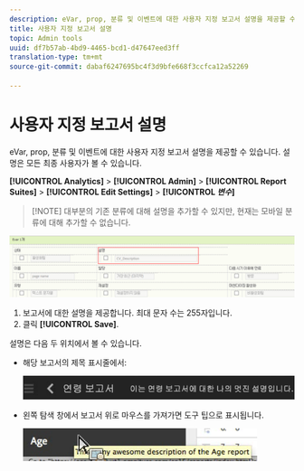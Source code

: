 ```yaml
---
description: eVar, prop, 분류 및 이벤트에 대한 사용자 지정 보고서 설명을 제공할 수 있습니다. 설명은 모든 최종 사용자가 볼 수 있습니다.
title: 사용자 지정 보고서 설명
topic: Admin tools
uuid: df7b57ab-4bd9-4465-bcd1-d47647eed3ff
translation-type: tm+mt
source-git-commit: dabaf6247695bc4f3d9bfe668f3ccfca12a52269

---
```



# 사용자 지정 보고서 설명

eVar, prop, 분류 및 이벤트에 대한 사용자 지정 보고서 설명을 제공할 수 있습니다. 설명은 모든 최종 사용자가 볼 수 있습니다.

**[!UICONTROL Analytics]** > **[!UICONTROL Admin]** > **[!UICONTROL Report Suites]** > **[!UICONTROL Edit Settings]** > **[!UICONTROL *변수&#x200B;*]**

>[!NOTE] 대부분의 기존 분류에 대해 설명을 추가할 수 있지만, 현재는 모바일 분류에 대해 추가할 수 없습니다.

![](assets/report_descriptions.png)

1. 보고서에 대한 설명을 제공합니다. 최대 문자 수는 255자입니다.
1. 클릭 **[!UICONTROL Save]**.

설명은 다음 두 위치에서 볼 수 있습니다.

* 해당 보고서의 제목 표시줄에서:

   ![](assets/report_description_2.png)

* 왼쪽 탐색 창에서 보고서 위로 마우스를 가져가면 도구 팁으로 표시됩니다.

   ![](assets/report_description_3.png)

